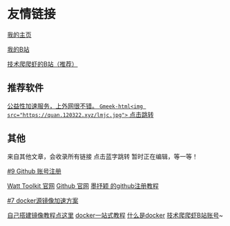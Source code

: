 # 友情链接

[我的主页](http://home.120322.xyz/)

[我的B站](https://space.bilibili.com/3493132840733608/)

[技术爬爬虾的B站（推荐）](https://space.bilibili.com/316183842)
## 推荐软件
[公益性加速服务，上外网很不错。
`Gmeek-html<img src="https://quan.120322.xyz/lmjc.jpg">`
点击跳转
](http://lanmao.sbs/#/register?code=puclcF8k)

## 其他
来自其他文章，会收录所有链接
点击蓝字跳转
暂时正在编辑，等一等！

[#9 Github 账号注册](https://quan.120322.xyz/post/Github%20-zhang-hao-zhu-ce.html)

[Watt Toolkit  官网](https://steampp.net/)
[Github  官网](https://github.com/)
[墨抒颖  的github注册教程](https://www.cnblogs.com/moshuying/p/15367181.html)


[#7 docker源镜像加速方案](https://quan.120322.xyz/post/docker-yuan-jing-xiang-jia-su-fang-an.html)

[自己搭建镜像教程点这里](https://www.bilibili.com/video/BV1vDbyeUENh/?spm_id_from=333.337.search-card.all.click)
[docker一站式教程](https://www.bilibili.com/video/BV1fS411A71Y/?vd_source=2152fcb6c36b2bebb36184c43a243d0f)
[什么是docker](https://blog.csdn.net/weixin_44232093/article/details/124297427)
[技术爬爬虾B站账号](https://space.bilibili.com/316183842)~
